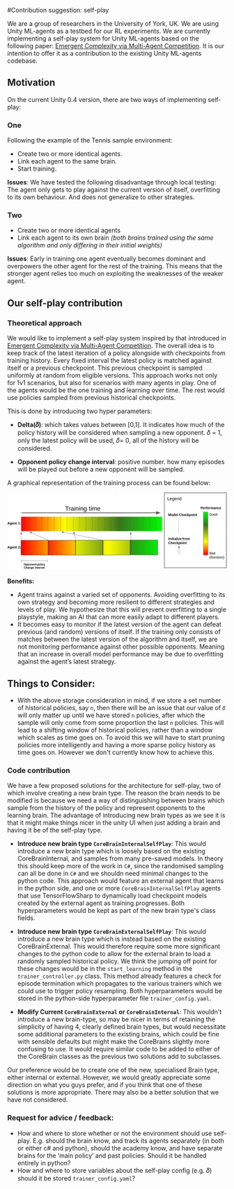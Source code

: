 #Contribution suggestion: self-play

We are a group of researchers in the University of York, UK. We are using Unity ML-agents as a testbed for our RL experiments. We are currently implementing a self-play system for Unity ML-agents based on the following paper: [Emergent Complexity via Multi-Agent Competition](https://arxiv.org/abs/1710.03748). It is our intention to offer it as a contribution to the existing Unity ML-agents codebase.  

## Motivation

On the current Unity 0.4 version, there are two ways of implementing self-play:

### One 

Following the example of the Tennis sample environment: 
- Create two or more identical agents.
- Link each agent to the same brain.
- Start training.

**Issues**: We have tested the following disadvantage through local testing: 
The agent only gets to play against the current version of itself, overfitting to its own behaviour. And does not generalize to other strategies.

### Two

- Create two or more identical agents
- Link each agent to its own brain *(both brains trained using the same algorithm and only differing in their initial weights)*    
      
**Issues**:
Early in training one agent eventually becomes dominant and overpowers the other agent for the rest of the training. This means that the stronger agent relies too much on exploiting the weaknesses of the weaker agent.

## Our self-play contribution

### Theoretical approach

We would like to implement a self-play system inspired by that introduced in [Emergent Complexity via Multi-Agent Competition](https://arxiv.org/abs/1710.03748). The overall idea is to keep track of the latest iteration of a policy alongside with checkpoints from training history. Every fixed interval the latest policy is matched against itself or a previous checkpoint. This previous checkpoint is sampled uniformly at random from eligible versions. This approach works not only for 1v1 scenarios, but also for scenarios with many agents in play. One of the agents would be the one training and learning over time. The rest would use policies sampled from previous historical checkpoints.

This is done by introducing two hyper parameters:

- **Delta(𝛿)**: which takes values between [0,1]. It indicates how much of the policy history will be considered when sampling a new opponent. 𝛿 = 1, only the latest policy will be used, 𝛿= 0, all of the history will be considered.      

- **Opponent policy change interval**: positive number. how many episodes will be played out before a new opponent will be sampled. 

A graphical representation of the training process can be found below: 

![self-play-graph](https://github.com/Danielhp95/IGGI-2018-Workshop-Unity-Self-Play-RL/blob/master/images/self-play-graph.png)  

**Benefits:**
- Agent trains against a varied set of opponents. Avoiding overfitting to its own strategy and becoming more resilient to different strategies and levels of play. We hypothesize that this will prevent overfitting to a single playstyle, making an AI that can more easily adapt to different players.
- It becomes easy to monitor if the latest version of the agent can defeat previous (and random) versions of itself. If the training only consists of matches between the latest version of the algorithm and itself, we are not monitoring performance against other possible opponents. Meaning that an increase in overall model performance may be due to overfitting against the agent’s latest strategy.

**Things to Consider:**
- 
- With the above storage consideration in mind, if we store a set number of historical policies, say `n`, then there will be an issue that our value of `𝛿` will only matter up until we have stored `n` policies, after which the sample will only come from some proportion the last `n` policies. This will lead to a shifting window of historical policies, rather than a window which scales as time goes on. To avoid this we will have to start pruning policies more intelligently and having a more sparse policy history as time goes on. However we don't currently know how to achieve this.

### Code contribution
We have a few proposed solutions for the architecture for self-play, two of which involve creating a new brain type. The reason the brain needs to be modified is because we need a way of distinguishing between brains which sample from the history of the policy and represent opponents to the learning brain. The advantage of introducing new brain types as we see it is that it might make things nicer in the unity UI when just adding a brain and having it be of the self-play type.

- **Introduce new brain type `CoreBrainInternalSelfPlay`**: This would introduce a new brain type which is loosely based on the existing CoreBrainInternal, and samples from many pre-saved models. In theory this should keep more of the work in `C#`, since the randomised sampling can all be done in `C#` and we shouldn need minimal changes to the python code. This approach would feature an external agent that learns in the python side, and one or more `CoreBrainInternalSelfPlay` agents that use TensorFlowSharp to dynamically load checkpoint models created by the external agent as training progresses. Both hyperparameters would be kept as part of the new brain type's class fields.

- **Introduce new brain type `CoreBrainExternalSelfPlay`**: This would introduce a new brain type which is instead based on the existing CoreBrainExternal. This would therefore require some more significant changes to the python code to allow for the external brain to load a randomly sampled historical policy. We think the jumping off point for these changes would be in the `start_learning` method in the `trainer_controller.py` class. This method already features a check for episode termination which propagates to the various trainers which we could use to trigger policy resampling. Both hyperparameters would be stored in the python-side hyperparameter file `trainer_config.yaml`.

- **Modify Current `CoreBrainExternal` or `CoreBrainInternal`**: This wouldn't introduce a new brain-type, so may be nicer in terms of retaining the simplicity of having 4, clearly defined brain types, but would necessitate some additional parameters to the existing brains, which could be fine with sensible defaults but might make the CoreBrains slightly more confusing to use. It would require similar code to be added to either of the CoreBrain classes as the previous two solutions add to subclasses.

Our preference would be to create one of the new, specialised Brain type, either internal or external. However, we would greatly appreciate some direction on what you guys prefer, and if you think that one of these solutions is more appropriate. There may also be a better solution that we have not considered.


### Request for advice / feedback:

- How and where to store whether or not the environment should use self-play. E.g. should the brain know, and track its agents separately (in both or either c# and python), should the academy know, and have separate brains for the ‘main policy’ and past policies. Should it be handled entirely in python?
- How and where to store variables about the self-play config (e.g. 𝛿) should it be stored `trainer_config.yaml`?
